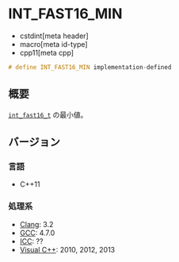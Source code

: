 # INT_FAST16_MIN
* cstdint[meta header]
* macro[meta id-type]
* cpp11[meta cpp]

```cpp
# define INT_FAST16_MIN implementation-defined
```

## 概要
[`int_fast16_t`](int_fast16_t.md) の最小値。

## バージョン
### 言語
- C++11

### 処理系
- [Clang](/implementation.md#clang): 3.2
- [GCC](/implementation.md#gcc): 4.7.0
- [ICC](/implementation.md#icc): ??
- [Visual C++](/implementation.md#visual_cpp): 2010, 2012, 2013
